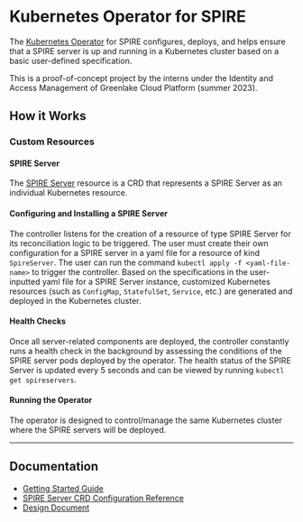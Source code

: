 # Kubernetes Operator for SPIRE

The [Kubernetes Operator](https://kubernetes.io/docs/concepts/extend-kubernetes/operator/) for SPIRE configures, deploys, and helps ensure that a SPIRE server is up and running in a Kubernetes cluster based on a basic user-defined specification. 

This is a proof-of-concept project by the interns under the Identity and Access Management of Greenlake Cloud Platform (summer 2023). 

## How it Works

### Custom Resources

#### SPIRE Server

The [SPIRE Server](docs/spireserver-crd.md) resource is a CRD that represents a SPIRE Server as an individual Kubernetes resource. 

#### Configuring and Installing a SPIRE Server

The controller listens for the creation of a resource of type SPIRE Server for its reconciliation logic to be triggered. The user must create their own configuration for a SPIRE server in a yaml file for a resource of kind `SpireServer`. The user can run the command `kubectl apply -f <yaml-file-name>` to trigger the controller. Based on the specifications in the user-inputted yaml file for a SPIRE Server instance, customized Kubernetes resources (such as `ConfigMap`, `StatefulSet`, `Service`, etc.) are generated and deployed in the Kubernetes cluster. 

#### Health Checks

Once all server-related components are deployed, the controller constantly runs a health check in the background by assessing the conditions of the SPIRE server pods deployed by the operator. The health status of the SPIRE Server is updated every 5 seconds and can be viewed by running `kubectl get spireservers`. 

#### Running the Operator
The operator is designed to control/manage the same Kubernetes cluster where the SPIRE servers will be deployed. 

---

## Documentation

- [Getting Started Guide](docs/getting-started.md)
- [SPIRE Server CRD Configuration Reference](docs/spireserver-crd.md)
- [Design Document](https://docs.google.com/document/d/1F7h9khGMh2wz6tED40TXQH3wUlLYr-6FEt-Cukk3MnA/edit?usp=sharing)